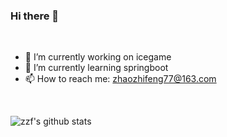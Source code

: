 ### Hi there 👋

<!--
**zhifeng-zhao/zhifeng-zhao** is a ✨ _special_ ✨ repository because its `README.md` (this file) appears on your GitHub profile.
-->

<br/>

- 🔭 I’m currently working on icegame
- 🌱 I’m currently learning springboot
- 📫 How to reach me: zhaozhifeng77@163.com


<br/>

![zzf's github stats](https://github-readme-stats.vercel.app/api?username=zhifeng-zhao&show_icons=true&theme=radical) 

